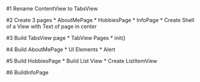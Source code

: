 #1 Rename ContentView to TabsView

#2 Create 3 pages
    * AboutMePage
    * HobbiesPage
    * InfoPage
    * Create Shell of a View with Text of page in center

#3 Build TabsView page
    * TabView Pages
    * init()

#4 Build AboutMePage
    * UI Elements
    * Alert

#5 Build HobbiesPage
    * Build List View
    * Create ListItemView

#6 BuildInfoPage
